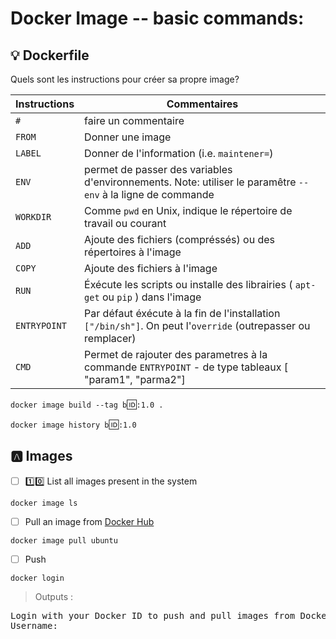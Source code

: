 # Docker Image -- basic commands:


## :bulb: Dockerfile

Quels sont les instructions pour créer sa propre image?

| Instructions |  Commentaires                                                                                                |
|--------------|--------------------------------------------------------------------------------------------------------------|
| `#`          | faire un commentaire                                                                                         |
| `FROM`       | Donner une image                                                                                             |
| `LABEL`      | Donner de l'information (i.e. `maintener=`)                                                                  |
| `ENV`        | permet de passer des variables d'environnements. Note: utiliser le paramêtre `--env` à la ligne de commande  |
| `WORKDIR`    | Comme `pwd` en Unix, indique le répertoire de travail ou courant                                             |
| `ADD`        | Ajoute des fichiers (compréssés) ou des répertoires à l'image                                                |
| `COPY`       | Ajoute des fichiers à l'image                                                                                |
| `RUN`        | Éxécute les scripts ou installe des librairies ( `apt-get` ou `pip` ) dans l'image                           |
| `ENTRYPOINT` | Par défaut éxécute à la fin de l'installation `["/bin/sh"]`. On peut l'`override` (outrepasser ou remplacer) |
| `CMD`        | Permet de rajouter des parametres à la commande `ENTRYPOINT` - de type tableaux [ "param1", "parma2"]        |


`docker image build --tag b`🆔`:1.0 .`

`docker image history b`🆔`:1.0`


## :a: Images

- [ ] :one::zero: List all images present in the system

```
docker image ls
```

- [ ] Pull an image from [Docker Hub](https://hub.docker.com/_/ubuntu/)

```
docker image pull ubuntu
```

- [ ] Push 

```
docker login
```
> Outputs :
<pre>
Login with your Docker ID to push and pull images from Docker Hub. If you don't have a Docker ID, head over to https://hub.docker.com to create one.
Username: 
</pre>
